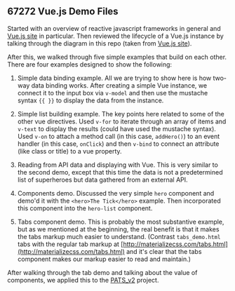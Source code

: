 67272 Vue.js Demo Files
---

Started with an overview of reactive javascript frameworks in general and [Vue.js site](https://vuejs.org/) in particular.  Then reviewed the lifecycle of a Vue.js instance by talking through the diagram in this repo (taken from [Vue.js site](https://vuejs.org/v2/guide/instance.html)).

After this, we walked through five simple examples that build on each other. There are four examples designed to show the following:

01. Simple data binding example.  All we are trying to show here is how two-way data binding works. After creating a simple Vue instance, we connect it to the input box via `v-model` and then use the mustache syntax `{{ }}` to display the data from the instance.

02. Simple list building example. The key points here related to some of the other vue directives.  Used `v-for` to iterate through an array of items and `v-text` to display the results (could have used the mustache syntax).  Used `v-on` to attach a method call (in this case, `addHero()`) to an event handler (in this case, `onClick`) and then `v-bind` to connect an attribute (like class or title) to a vue property. 

03. Reading from API data and displaying with Vue. This is very similar to the second demo, except that this time the data is not a predetermined list of superheroes but data gathered from an external API.  

04. Components demo. Discussed the very simple `hero` component and demo'd it with the `<hero>The Tick</hero>` example. Then incorporated this component into the `hero-list` component.

05. Tabs component demo. This is probably the most substantive example, but as we mentioned at the beginning, the real benefit is that it makes the tabs markup much easier to understand. (Contrast `tabs_demo.html` tabs with the regular tab markup at [http://materializecss.com/tabs.html](http://materializecss.com/tabs.html) and it's clear that the tabs component makes our markup easier to read and maintain.)

After walking through the tab demo and talking about the value of components, we applied this to the [PATS_v2](https://github.com/profh/67-272-S18-67272_PATS_v2) project.